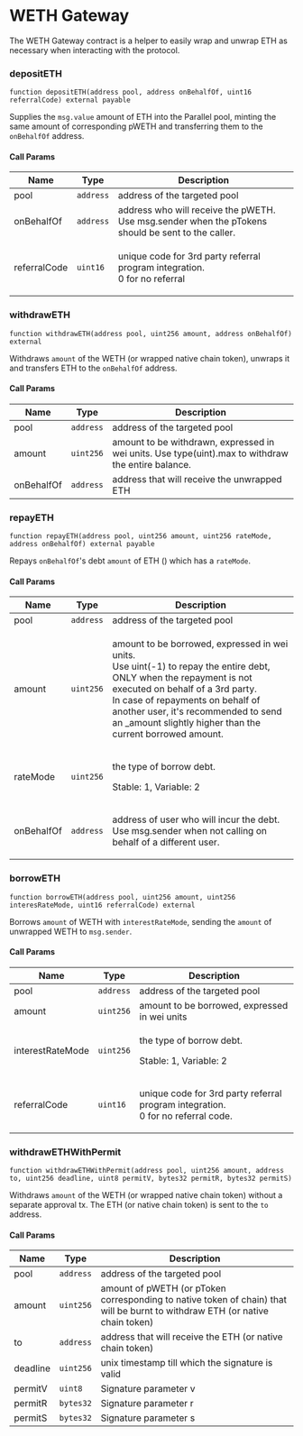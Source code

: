 # WETH Gateway

The WETH Gateway contract is a helper to easily wrap and unwrap ETH as necessary when interacting with the protocol.

### depositETH

`function depositETH(address pool, address onBehalfOf, uint16 referralCode) external payable`

Supplies the `msg.value` amount of ETH into the Parallel pool, minting the same amount of corresponding pWETH and transferring them to the `onBehalfOf` address.

#### Call Params

| Name         | Type      | Description                                                                                       |
| ------------ | --------- | ------------------------------------------------------------------------------------------------- |
| pool         | `address` | address of the targeted pool                                                                      |
| onBehalfOf   | `address` | address who will receive the pWETH. Use msg.sender when the pTokens should be sent to the caller. |
| referralCode | `uint16`  | <p>unique code for 3rd party referral program integration.<br>0 for no referral</p>               |

### withdrawETH

`function withdrawETH(address pool, uint256 amount, address onBehalfOf) external`

Withdraws `amount` of the WETH (or wrapped native chain token), unwraps it and transfers ETH to the `onBehalfOf` address.

#### Call Params

| Name       | Type      | Description                                                                                        |
| ---------- | --------- | -------------------------------------------------------------------------------------------------- |
| pool       | `address` | address of the targeted pool                                                                       |
| amount     | `uint256` | amount to be withdrawn, expressed in wei units. Use type(uint).max to withdraw the entire balance. |
| onBehalfOf | `address` | address that will receive the unwrapped ETH                                                        |

### repayETH

`function repayETH(address pool, uint256 amount, uint256 rateMode, address onBehalfOf) external payable`

Repays `onBehalfOf`'s debt `amount` of ETH () which has a `rateMode`.

#### Call Params

| Name       | Type      | Description                                                                                                                                                                                                                                                                                                  |
| ---------- | --------- | ------------------------------------------------------------------------------------------------------------------------------------------------------------------------------------------------------------------------------------------------------------------------------------------------------------ |
| pool       | `address` | address of the targeted pool                                                                                                                                                                                                                                                                                 |
| amount     | `uint256` | <p>amount to be borrowed, expressed in wei units.<br>Use uint(-1) to repay the entire debt,  ONLY when the repayment is not executed on behalf of a 3rd party.<br>In case of repayments on behalf of another user, it's recommended to send an _amount slightly higher than the current borrowed amount.</p> |
| rateMode   | `uint256` | <p>the type of borrow debt.<br></p><p>Stable: 1, Variable: 2</p>                                                                                                                                                                                                                                             |
| onBehalfOf | `address` | <p>address of user who will incur the debt.<br>Use msg.sender when not calling on behalf of a different user.</p>                                                                                                                                                                                            |

### borrowETH

`function borrowETH(address pool, uint256 amount, uint256 interesRateMode, uint16 referralCode) external`

Borrows `amount` of WETH with `interestRateMode`, sending the `amount` of unwrapped WETH to `msg.sender`.

#### Call Params

| Name             | Type      | Description                                                                               |
| ---------------- | --------- | ----------------------------------------------------------------------------------------- |
| pool             | `address` | address of the targeted pool                                                              |
| amount           | `uint256` | amount to be borrowed, expressed in wei units                                             |
| interestRateMode | `uint256` | <p>the type of borrow debt. </p><p></p><p>Stable: 1, Variable: 2</p>                      |
| referralCode     | `uint16`  | <p>unique code for 3rd party referral program integration.<br>0 for no referral code.</p> |

### withdrawETHWithPermit

`function withdrawETHWithPermit(address pool, uint256 amount, address to, uint256 deadline, uint8 permitV, bytes32 permitR, bytes32 permitS)`

Withdraws `amount` of the WETH (or wrapped native chain token) without a separate approval tx. The ETH (or native chain token) is sent to the `to` address.

#### Call Params

| Name     | Type      | Description                                                                                                                   |
| -------- | --------- | ----------------------------------------------------------------------------------------------------------------------------- |
| pool     | `address` | address of the targeted pool                                                                                                  |
| amount   | `uint256` | amount of pWETH (or pToken corresponding to native token of chain) that will be burnt to withdraw ETH (or native chain token) |
| to       | `address` | address that will receive the ETH (or native chain token)                                                                     |
| deadline | `uint256` | unix timestamp till which the signature is valid                                                                              |
| permitV  | `uint8`   | Signature parameter v                                                                                                         |
| permitR  | `bytes32` | Signature parameter r                                                                                                         |
| permitS  | `bytes32` | Signature parameter s                                                                                                         |
